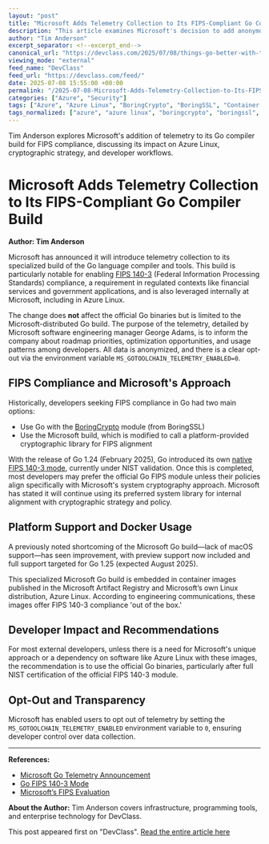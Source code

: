 ```yaml
---
layout: "post"
title: "Microsoft Adds Telemetry Collection to Its FIPS-Compliant Go Compiler Build"
description: "This article examines Microsoft's decision to add anonymous telemetry to its custom build of the Go compiler and tools used for FIPS compliance and internal usage, such as on Azure Linux. It covers how the telemetry works, opt-out mechanisms, implications for developers, and changes to FIPS compliance in Go 1.24 and 1.25."
author: "Tim Anderson"
excerpt_separator: <!--excerpt_end-->
canonical_url: "https://devclass.com/2025/07/08/things-go-better-with-telemetry-microsoft-adds-phone-home-to-its-go-build/"
viewing_mode: "external"
feed_name: "DevClass"
feed_url: "https://devclass.com/feed/"
date: 2025-07-08 15:55:00 +00:00
permalink: "/2025-07-08-Microsoft-Adds-Telemetry-Collection-to-Its-FIPS-Compliant-Go-Compiler-Build.html"
categories: ["Azure", "Security"]
tags: ["Azure", "Azure Linux", "BoringCrypto", "BoringSSL", "Container Images", "Cryptography", "Development", "Development Tools", "FIPS", "FIPS 140 3", "Go", "Go 1.24", "Go 1.25", "Go Compiler", "Microsoft", "Microsoft Artifact Registry", "Microsoft Go Build", "MS GOTOOLCHAIN TELEMETRY ENABLED", "NIST", "Posts", "Security", "Telemetry"]
tags_normalized: ["azure", "azure linux", "boringcrypto", "boringssl", "container images", "cryptography", "development", "development tools", "fips", "fips 140 3", "go", "go 1dot24", "go 1dot25", "go compiler", "microsoft", "microsoft artifact registry", "microsoft go build", "ms gotoolchain telemetry enabled", "nist", "posts", "security", "telemetry"]
---
```


Tim Anderson explores Microsoft's addition of telemetry to its Go compiler build for FIPS compliance, discussing its impact on Azure Linux, cryptographic strategy, and developer workflows.<!--excerpt_end-->

# Microsoft Adds Telemetry Collection to Its FIPS-Compliant Go Compiler Build

**Author: Tim Anderson**

Microsoft has announced it will introduce telemetry collection to its specialized build of the Go language compiler and tools. This build is particularly notable for enabling [FIPS 140-3](https://csrc.nist.gov/publications/detail/fips/140/3/final) (Federal Information Processing Standards) compliance, a requirement in regulated contexts like financial services and government applications, and is also leveraged internally at Microsoft, including in Azure Linux.

The change does **not** affect the official Go binaries but is limited to the Microsoft-distributed Go build. The purpose of the telemetry, detailed by Microsoft software engineering manager George Adams, is to inform the company about roadmap priorities, optimization opportunities, and usage patterns among developers. All data is anonymized, and there is a clear opt-out via the environment variable `MS_GOTOOLCHAIN_TELEMETRY_ENABLED=0`.

## FIPS Compliance and Microsoft's Approach

Historically, developers seeking FIPS compliance in Go had two main options:

- Use Go with the [BoringCrypto](https://boringssl.googlesource.com/boringssl/+/master/crypto/fipsmodule/FIPS.md) module (from BoringSSL)
- Use the Microsoft build, which is modified to call a platform-provided cryptographic library for FIPS alignment

With the release of Go 1.24 (February 2025), Go introduced its own [native FIPS 140-3 mode](https://go.dev/doc/security/fips140), currently under NIST validation. Once this is completed, most developers may prefer the official Go FIPS module unless their policies align specifically with Microsoft's system cryptography approach. Microsoft has stated it will continue using its preferred system library for internal alignment with cryptographic strategy and policy.

## Platform Support and Docker Usage

A previously noted shortcoming of the Microsoft Go build—lack of macOS support—has seen improvement, with preview support now included and full support targeted for Go 1.25 (expected August 2025).

This specialized Microsoft Go build is embedded in container images published in the Microsoft Artifact Registry and Microsoft’s own Linux distribution, Azure Linux. According to engineering communications, these images offer FIPS 140-3 compliance 'out of the box.'

## Developer Impact and Recommendations

For most external developers, unless there is a need for Microsoft's unique approach or a dependency on software like Azure Linux with these images, the recommendation is to use the official Go binaries, particularly after full NIST certification of the official FIPS 140-3 module.

## Opt-Out and Transparency

Microsoft has enabled users to opt out of telemetry by setting the `MS_GOTOOLCHAIN_TELEMETRY_ENABLED` environment variable to `0`, ensuring developer control over data collection.

---

**References:**

- [Microsoft Go Telemetry Announcement](https://devblogs.microsoft.com/go/microsoft-go-telemetry/)
- [Go FIPS 140-3 Mode](https://go.dev/doc/security/fips140)
- [Microsoft’s FIPS Evaluation](https://devblogs.microsoft.com/go/go-1-24-fips-update/)

**About the Author:**
Tim Anderson covers infrastructure, programming tools, and enterprise technology for DevClass.

This post appeared first on "DevClass". [Read the entire article here](https://devclass.com/2025/07/08/things-go-better-with-telemetry-microsoft-adds-phone-home-to-its-go-build/)
